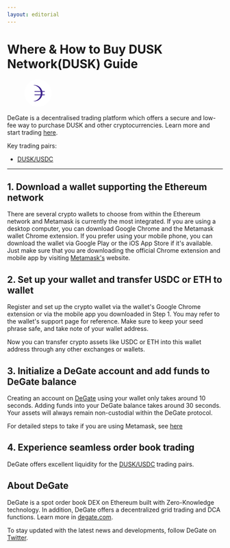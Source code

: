 ```yaml
---
layout: editorial
---
```


# Where & How to Buy DUSK Network(DUSK) Guide

<figure><img src="../.gitbook/assets/dusk_0x940a2db1b7008b6c776d4faaca729d6d4a4aa551.png" alt="DUSK" width="64" style="border-radius: 50%;"><figcaption></figcaption></figure>

DeGate is a decentralised trading platform which offers a secure and low-fee way to purchase DUSK and other cryptocurrencies. Learn more and start trading [here](https://app.degate.com/trade/USDC/0x940a2db1b7008b6c776d4faaca729d6d4a4aa551?utm_source=howtobuy).&#x20;

Key trading pairs:

* [DUSK/USDC](https://app.degate.com/trade/USDC/0x940a2db1b7008b6c776d4faaca729d6d4a4aa551?utm_source=howtobuy)

***

## 1. Download a wallet supporting the Ethereum network

There are several crypto wallets to choose from within the Ethereum network and Metamask is currently the most integrated. If you are using a desktop computer, you can download Google Chrome and the Metamask wallet Chrome extension. If you prefer using your mobile phone, you can download the wallet via Google Play or the iOS App Store if it's available. Just make sure that you are downloading the official Chrome extension and mobile app by visiting [Metamask's](https://metamask.io/) website.

## 2. Set up your wallet and transfer USDC or ETH to wallet

Register and set up the crypto wallet via the wallet's Google Chrome extension or via the mobile app you downloaded in Step 1. You may refer to the wallet's support page for reference. Make sure to keep your seed phrase safe, and take note of your wallet address.&#x20;

Now you can transfer crypto assets like USDC or ETH into this wallet address through any other exchanges or wallets.

## 3. Initialize a DeGate account and add funds to DeGate balance

Creating an account on [DeGate](https://app.degate.com/?utm_source=DUSK_howtobuy) using your wallet only takes around 10 seconds. Adding funds into your DeGate balance takes around 30 seconds. Your assets will always remain non-custodial within the DeGate protocol.

For detailed steps to take if you are using Metamask, see [here](https://docs.degate.com/v/product_en/main-features/wallet-connectivity/metamask)

## 4. Experience seamless order book trading

DeGate offers excellent liquidity for the [DUSK/USDC](https://app.degate.com/trade/USDC/0x940a2db1b7008b6c776d4faaca729d6d4a4aa551?utm_source=howtobuy) trading pairs.&#x20;

## About DeGate

DeGate is a spot order book DEX on Ethereum built with Zero-Knowledge technology. In addition, DeGate offers a decentralized grid trading and DCA functions. Learn more in [degate.com](https://degate.com/?utm_source=DUSK_howtobuy).

To stay updated with the latest news and developments, follow DeGate on [Twitter](https://twitter.com/degatedex).
